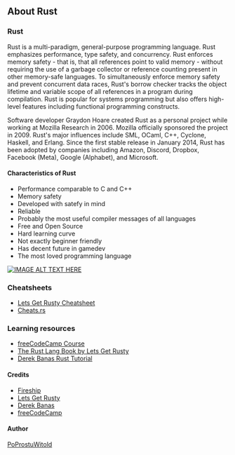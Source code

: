 ## About Rust

### Rust
Rust is a multi-paradigm, general-purpose programming language. Rust emphasizes performance, type safety, and concurrency. Rust enforces memory safety - that is, that all references point to valid memory - without requiring the use of a garbage collector or reference counting present in other memory-safe languages. To simultaneously enforce memory safety and prevent concurrent data races, Rust's borrow checker tracks the object lifetime and variable scope of all references in a program during compilation. Rust is popular for systems programming but also offers high-level features including functional programming constructs.

Software developer Graydon Hoare created Rust as a personal project while working at Mozilla Research in 2006. Mozilla officially sponsored the project in 2009. Rust's major influences include SML, OCaml, C++, Cyclone, Haskell, and Erlang. Since the first stable release in January 2014, Rust has been adopted by companies including Amazon, Discord, Dropbox, Facebook (Meta), Google (Alphabet), and Microsoft.

#### Characteristics of Rust
- Performance comparable to C and C++
- Memory safety
- Developed with satefy in mind
- Reliable
- Probably the most useful compiler messages of all languages
- Free and Open Source
- Hard learning curve
- Not exactly beginner friendly
- Has decent future in gamedev
- The most loved programming language

[![IMAGE ALT TEXT HERE](https://img.youtube.com/vi/5C_HPTJg5ek/0.jpg)](https://www.youtube.com/watch?v=5C_HPTJg5ek)


### Cheatsheets
- [Lets Get Rusty Cheatsheet](https://docs.google.com/document/d/1kQidzAlbqapu-WZTuw4Djik0uTqMZYyiMXTM9F21Dz4/edit)
- [Cheats.rs](https://cheats.rs/)

### Learning resources
- [freeCodeCamp Course](https://www.youtube.com/watch?v=MsocPEZBd-M)
- [The Rust Lang Book by Lets Get Rusty](https://www.youtube.com/watch?v=m76sRj2VgGo&list=PLai5B987bZ9CoVR-QEIN9foz4QCJ0H2Y8)
- [Derek Banas Rust Tutorial](https://www.youtube.com/watch?v=ygL_xcavzQ4)



#### Credits
- [Fireship](https://www.youtube.com/c/Fireship)
- [Lets Get Rusty](https://www.youtube.com/c/LetsGetRusty)
- [Derek Banas](https://www.youtube.com/c/derekbanas)
- [freeCodeCamp](https://www.freecodecamp.org/)

#### Author
[PoProstuWitold](https://github.com/PoProstuWitold)